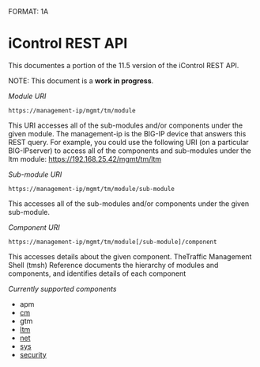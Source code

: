 FORMAT: 1A

# iControl REST API
This documentes a portion of the 11.5 version of the iControl REST API.

NOTE: This document is a **work in progress**.

_Module URI_

```
https://management-ip/mgmt/tm/module
```

This URI accesses all of the sub-modules and/or components under the given module. The management-ip
is the BIG-IP device that answers this REST query.
For example, you could use the following URI (on a particular BIG-IPserver) to access all of the components
and sub-modules under the ltm module:
https://192.168.25.42/mgmt/tm/ltm

_Sub-module URI_

```
https://management-ip/mgmt/tm/module/sub-module
```

This accesses all of the sub-modules and/or components under the given sub-module.

_Component URI_

```
https://management-ip/mgmt/tm/module[/sub-module]/component
```

This accesses details about the given component. TheTraffic Management Shell (tmsh) Reference documents
the hierarchy of modules and components, and identifies details of each component

_Currently supported components_

* apm
* [cm](/cm.html)
* gtm
* [ltm](/ltm.html)
* [net](/net.html)
* [sys](/sys.html)
* [security](/security.html)

